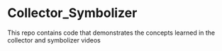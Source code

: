 # Collector_Symbolizer
This repo contains code that demonstrates the concepts learned in the collector and symbolizer videos
